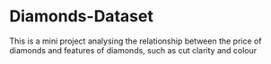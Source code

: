 # Diamonds-Dataset
This is a mini project analysing the relationship between the price of diamonds and features of diamonds, such as cut clarity and colour
